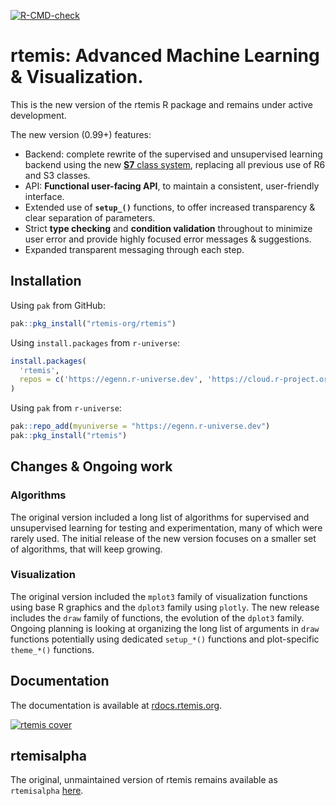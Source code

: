 [![R-CMD-check](https://github.com/rtemis-org/rtemis/actions/workflows/R-CMD-check.yaml/badge.svg)](https://github.com/rtemis-org/rtemis/actions/workflows/R-CMD-check.yaml)

# rtemis: Advanced Machine Learning &amp; Visualization.

This is the new version of the rtemis R package and remains under active development.

The new version (0.99+) features:

- Backend: complete rewrite of the supervised and unsupervised learning backend using the new [**S7** class system](https://github.com/RConsortium/S7), replacing all previous use of R6 and S3 classes.
- API: **Functional user-facing API**, to maintain a consistent, user-friendly interface.
- Extended use of **`setup_()`** functions, to offer increased transparency & clear separation of parameters.
- Strict **type checking** and **condition validation** throughout to minimize user error and provide highly focused error messages & suggestions.
- Expanded transparent messaging through each step.

## Installation

Using `pak` from GitHub:

```r
pak::pkg_install("rtemis-org/rtemis")
```

Using `install.packages` from `r-universe`:

```r
install.packages(
  'rtemis',
  repos = c('https://egenn.r-universe.dev', 'https://cloud.r-project.org')
)
```

Using `pak` from `r-universe`:

```r
pak::repo_add(myuniverse = "https://egenn.r-universe.dev")
pak::pkg_install("rtemis")
```

## Changes & Ongoing work

### Algorithms

The original version included a long list of algorithms for supervised and unsupervised learning for testing and experimentation, many of which were rarely used.
The initial release of the new version focuses on a smaller set of algorithms, that will keep growing.

### Visualization

The original version included the `mplot3` family of visualization functions using base R graphics and the `dplot3` family using `plotly`.
The new release includes the `draw` family of functions, the evolution of the `dplot3` family.
Ongoing planning is looking at organizing the long list of arguments in `draw` functions potentially using dedicated `setup_*()` functions and plot-specific `theme_*()` functions.

## Documentation

The documentation is available at [rdocs.rtemis.org](https://rdocs.rtemis.org).

[![rtemis cover](https://rdocs.rtemis.org/assets/rtemis-mlv-cover.webp)](https://rdocs.rtemis.org)

## rtemisalpha

The original, unmaintained version of rtemis remains available as `rtemisalpha` [here](https://github.com/rtemis-org/rtemis-legacy).